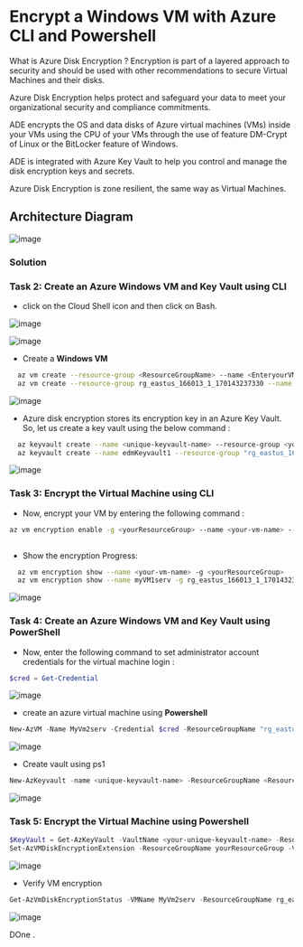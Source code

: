 # Encrypt a Windows VM with Azure CLI and Powershell

What is Azure Disk Encryption ?
Encryption is part of a layered approach to security and should be used with other recommendations to secure Virtual Machines and their disks. 

Azure Disk Encryption helps protect and safeguard your data to meet your organizational security and compliance commitments.

ADE encrypts the OS and data disks of Azure virtual machines (VMs) inside your VMs using the CPU of your VMs through the use of feature DM-Crypt of Linux or the BitLocker feature of Windows. 

ADE is integrated with Azure Key Vault to help you control and manage the disk encryption keys and secrets.

Azure Disk Encryption is zone resilient, the same way as Virtual Machines. 



## Architecture Diagram

![image](https://github.com/Tcarters/Cloud-Security-Journey/assets/71230412/c7d700b9-2f99-4fff-8cbe-2453ad32aa4c)


### Solution

### Task 2: Create an Azure Windows VM and Key Vault using CLI

- click on the Cloud Shell icon and then click on Bash.

![image](https://github.com/Tcarters/Cloud-Security-Journey/assets/71230412/7e2d04e9-bcf9-44dd-9267-3aa09e9ca78b)

![image](https://github.com/Tcarters/Cloud-Security-Journey/assets/71230412/3c95a938-734c-4524-87af-6f79148cef5d)

- Create a __Windows VM__

```bash
  az vm create --resource-group <ResourceGroupName> --name <EnteryourVMName> --image win2022datacenter --size <Standard_B2s> --admin-username azureuser --admin-password <Enteryourpassword>
  az vm create --resource-group rg_eastus_166013_1_170143237330 --name myVM1serv --image win2022datacenter --size "Standard_B2s" --admin-username uservm1 --admin-password Password@2023

```

![image](https://github.com/Tcarters/Cloud-Security-Journey/assets/71230412/bf50caa0-c1a3-4838-809e-6f453c3f458f)


- Azure disk encryption stores its encryption key in an Azure Key Vault. So, let us create a key vault using the below command :

```bash
  az keyvault create --name <unique-keyvault-name> --resource-group <yourResourceGroup> --location "eastus" --enabled-for-disk-encryption
  az keyvault create --name edmKeyvault1 --resource-group "rg_eastus_166013_1_170143237330" --location "eastus" --enabled-for-disk-encryption
```

![image](https://github.com/Tcarters/Cloud-Security-Journey/assets/71230412/882bbd11-5186-42ab-b9cf-8134dc707d84)


### Task 3: Encrypt the Virtual Machine using CLI

- Now, encrypt your VM by entering the following command :

```bash
az vm encryption enable -g <yourResourceGroup> --name <your-vm-name> --disk-encryption-keyvault <your-keyvault-name>
  
```

- Show the encryption Progress:

```bash
  az vm encryption show --name <your-vm-name> -g <yourResourceGroup>
  az vm encryption show --name myVM1serv -g rg_eastus_166013_1_170143237330
```

![image](https://github.com/Tcarters/Cloud-Security-Journey/assets/71230412/f85d007c-bc8b-4622-bd06-c1f04c1c5882)


### Task 4: Create an Azure Windows VM and Key Vault using PowerShell

- Now, enter the following command to set administrator account credentials for the virtual machine login :

```ps1
$cred = Get-Credential

```

![image](https://github.com/Tcarters/Cloud-Security-Journey/assets/71230412/4ea85d84-e6ac-46e9-ac04-fd394d40401c)

-  create an azure virtual machine using __Powershell__

```ps1
New-AzVM -Name MyVm2serv -Credential $cred -ResourceGroupName "rg_eastus_166013_1_170143931790" -Image win2019datacenter -Size Standard_B2s

```

![image](https://github.com/Tcarters/Cloud-Security-Journey/assets/71230412/4b7f0b4f-ad0a-4d7f-8b1c-71d5f683f674)


- Create vault using ps1

```ps1
New-AzKeyvault -name <unique-keyvault-name> -ResourceGroupName <ResourceGroupName> -Location EastUS -EnabledForDiskEncryption

```
![image](https://github.com/Tcarters/Cloud-Security-Journey/assets/71230412/1f0f5443-3f12-4c16-941d-6ad164fb08f2)


### Task 5: Encrypt the Virtual Machine using Powershell

```ps1
$KeyVault = Get-AzKeyVault -VaultName <your-unique-keyvault-name> -ResourceGroupName <yourResourceGroup>
Set-AzVMDiskEncryptionExtension -ResourceGroupName yourResourceGroup -VMName <your-vm-name> -DiskEncryptionKeyVaultUrl $KeyVault.VaultUri -DiskEncryptionKeyVaultId $KeyVault.ResourceId -SkipVmBackup -VolumeType All

```
![image](https://github.com/Tcarters/Cloud-Security-Journey/assets/71230412/0cb8da72-425b-4b5d-b90b-6dc025f74455)

- Verify VM encryption

```ps1
Get-AzVmDiskEncryptionStatus -VMName MyVm2serv -ResourceGroupName rg_eastus_166013_1_170143931790
```
![image](https://github.com/Tcarters/Cloud-Security-Journey/assets/71230412/73b1bcab-9465-464b-9f1f-e4d099cd78ca)

DOne .

